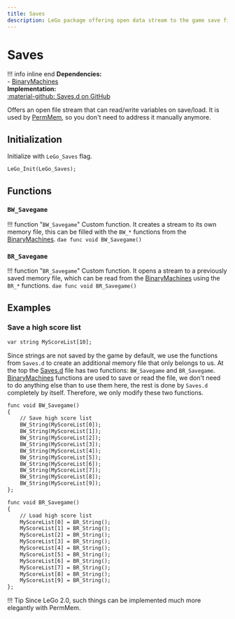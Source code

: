 ```yaml
---
title: Saves
description: LeGo package offering open data stream to the game save file
---
```

# Saves

!!! info inline end
    **Dependencies:**<br/>
    - [BinaryMachines](../tools/binary_machines.md)<br/>
    **Implementation:**<br/>
    [:material-github: Saves.d on GitHub](https://github.com/Lehona/LeGo/blob/dev/Saves.d)

Offers an open file stream that can read/write variables on save/load. It is used by [PermMem](../tools/permmem.md), so you don't need to address it manually anymore.

## Initialization
Initialize with `LeGo_Saves` flag.
```dae
LeGo_Init(LeGo_Saves);
```

## Functions

### `BW_Savegame`
!!! function "`BW_Savegame`"
    Custom function. It creates a stream to its own memory file, this can be filled with the `BW_*` functions from the [BinaryMachines](../tools/binary_machines.md#binarywriter).
    ```dae
    func void BW_Savegame()
    ```

### `BR_Savegame`
!!! function "`BR_Savegame`"
    Custom function. It opens a stream to a previously saved memory file, which can be read from the [BinaryMachines](../tools/binary_machines.md#binaryreader) using the `BR_*` functions.
    ```dae
    func void BR_Savegame()
    ```

## Examples

### Save a high score list
```dae
var string MyScoreList[10];
```

Since strings are not saved by the game by default, we use the functions from `Saves.d` to create an additional memory file that only belongs to us. At the top the [Saves.d](https://github.com/Lehona/LeGo/blob/dev/Saves.d) file has two functions: `BW_Savegame` and `BR_Savegame`. [BinaryMachines](../tools/binary_machines.md) functions are used to save or read the file, we don't need to do anything else than to use them here, the rest is done by `Saves.d` completely by itself. Therefore, we only modify these two functions.

```dae
func void BW_Savegame() 
{
    // Save high score list
    BW_String(MyScoreList[0]);
    BW_String(MyScoreList[1]);
    BW_String(MyScoreList[2]);
    BW_String(MyScoreList[3]);
    BW_String(MyScoreList[4]);
    BW_String(MyScoreList[5]);
    BW_String(MyScoreList[6]);
    BW_String(MyScoreList[7]);
    BW_String(MyScoreList[8]);
    BW_String(MyScoreList[9]);
};

func void BR_Savegame() 
{
    // Load high score list
    MyScoreList[0] = BR_String();
    MyScoreList[1] = BR_String();
    MyScoreList[2] = BR_String();
    MyScoreList[3] = BR_String();
    MyScoreList[4] = BR_String();
    MyScoreList[5] = BR_String();
    MyScoreList[6] = BR_String();
    MyScoreList[7] = BR_String();
    MyScoreList[8] = BR_String();
    MyScoreList[9] = BR_String();
};
```

!!! Tip
    Since LeGo 2.0, such things can be implemented much more elegantly with PermMem.
